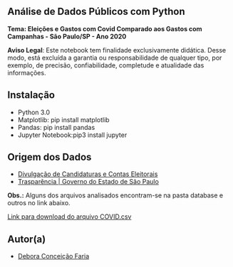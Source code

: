 ## Análise de Dados Públicos com Python

**Tema: Eleições e Gastos com Covid Comparado aos Gastos com Campanhas - São Paulo/SP - Ano 2020**

**Aviso Legal**: Este notebook tem finalidade exclusivamente didática. Desse modo, está excluída a garantia ou responsabilidade de qualquer tipo, por exemplo, de precisão, confiabilidade, completude e atualidade das informações.

## Instalação
- Python 3.0
- Matplotlib: pip install matplotlib
- Pandas: pip install pandas
- Jupyter Notebook:pip3 install jupyter

## Origem dos Dados

- [Divulgação de Candidaturas e Contas Eleitorais](https://divulgacandcontas.tse.jus.br/divulga/#/)
- [Trasparência | Governo do Estado de São Paulo](https://www.saopaulo.sp.gov.br/coronavirus/transparencia/)

**Obs.:** Alguns dos arquivos analisados encontram-se na pasta database e outros no link abaixo.

[Link para download do arquivo COVID.csv](https://drive.google.com/file/d/1ehy7XcVEQX0XPUZTfNpKCS3H598EFpkQ/view?usp=sharing)

## Autor(a) 
- [Debora Conceição Faria](https://www.linkedin.com/in/debora-faria2109/)
